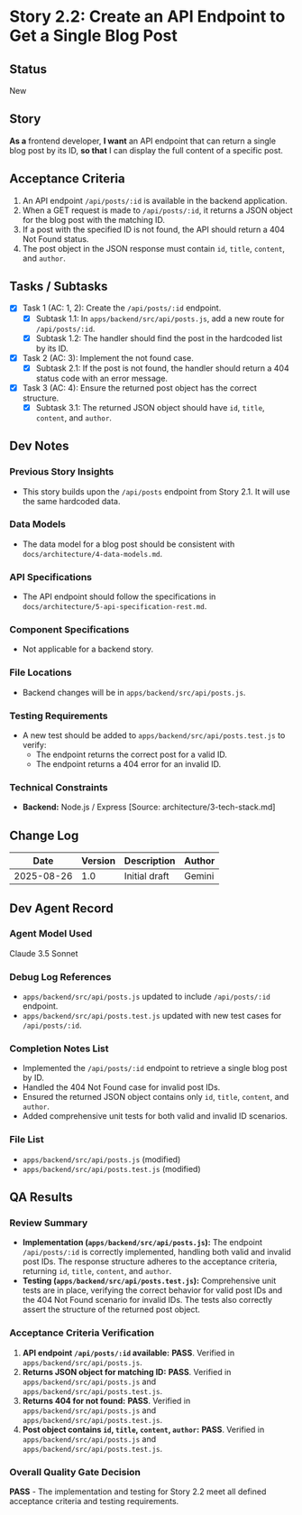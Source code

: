 # Story 2.2: Create an API Endpoint to Get a Single Blog Post

## Status
New

## Story
**As a** frontend developer,
**I want** an API endpoint that can return a single blog post by its ID,
**so that** I can display the full content of a specific post.

## Acceptance Criteria
1.  An API endpoint `/api/posts/:id` is available in the backend application.
2.  When a GET request is made to `/api/posts/:id`, it returns a JSON object for the blog post with the matching ID.
3.  If a post with the specified ID is not found, the API should return a 404 Not Found status.
4.  The post object in the JSON response must contain `id`, `title`, `content`, and `author`.

## Tasks / Subtasks
- [x] Task 1 (AC: 1, 2): Create the `/api/posts/:id` endpoint.
  - [x] Subtask 1.1: In `apps/backend/src/api/posts.js`, add a new route for `/api/posts/:id`.
  - [x] Subtask 1.2: The handler should find the post in the hardcoded list by its ID.
- [x] Task 2 (AC: 3): Implement the not found case.
  - [x] Subtask 2.1: If the post is not found, the handler should return a 404 status code with an error message.
- [x] Task 3 (AC: 4): Ensure the returned post object has the correct structure.
  - [x] Subtask 3.1: The returned JSON object should have `id`, `title`, `content`, and `author`.

## Dev Notes
### Previous Story Insights
- This story builds upon the `/api/posts` endpoint from Story 2.1. It will use the same hardcoded data.

### Data Models
- The data model for a blog post should be consistent with `docs/architecture/4-data-models.md`.

### API Specifications
- The API endpoint should follow the specifications in `docs/architecture/5-api-specification-rest.md`.

### Component Specifications
- Not applicable for a backend story.

### File Locations
- Backend changes will be in `apps/backend/src/api/posts.js`.

### Testing Requirements
- A new test should be added to `apps/backend/src/api/posts.test.js` to verify:
  - The endpoint returns the correct post for a valid ID.
  - The endpoint returns a 404 error for an invalid ID.

### Technical Constraints
- **Backend:** Node.js / Express
[Source: architecture/3-tech-stack.md]

## Change Log
| Date | Version | Description | Author |
|---|---|---|---|
| 2025-08-26 | 1.0 | Initial draft | Gemini |

## Dev Agent Record
### Agent Model Used
Claude 3.5 Sonnet
### Debug Log References
- `apps/backend/src/api/posts.js` updated to include `/api/posts/:id` endpoint.
- `apps/backend/src/api/posts.test.js` updated with new test cases for `/api/posts/:id`.
### Completion Notes List
- Implemented the `/api/posts/:id` endpoint to retrieve a single blog post by ID.
- Handled the 404 Not Found case for invalid post IDs.
- Ensured the returned JSON object contains only `id`, `title`, `content`, and `author`.
- Added comprehensive unit tests for both valid and invalid ID scenarios.
### File List
- `apps/backend/src/api/posts.js` (modified)
- `apps/backend/src/api/posts.test.js` (modified)

## QA Results
### Review Summary
- **Implementation (`apps/backend/src/api/posts.js`):** The endpoint `/api/posts/:id` is correctly implemented, handling both valid and invalid post IDs. The response structure adheres to the acceptance criteria, returning `id`, `title`, `content`, and `author`.
- **Testing (`apps/backend/src/api/posts.test.js`):** Comprehensive unit tests are in place, verifying the correct behavior for valid post IDs and the 404 Not Found scenario for invalid IDs. The tests also correctly assert the structure of the returned post object.

### Acceptance Criteria Verification
1.  **API endpoint `/api/posts/:id` available:** **PASS**. Verified in `apps/backend/src/api/posts.js`.
2.  **Returns JSON object for matching ID:** **PASS**. Verified in `apps/backend/src/api/posts.js` and `apps/backend/src/api/posts.test.js`.
3.  **Returns 404 for not found:** **PASS**. Verified in `apps/backend/src/api/posts.js` and `apps/backend/src/api/posts.test.js`.
4.  **Post object contains `id`, `title`, `content`, `author`:** **PASS**. Verified in `apps/backend/src/api/posts.js` and `apps/backend/src/api/posts.test.js`.

### Overall Quality Gate Decision
**PASS** - The implementation and testing for Story 2.2 meet all defined acceptance criteria and testing requirements.
